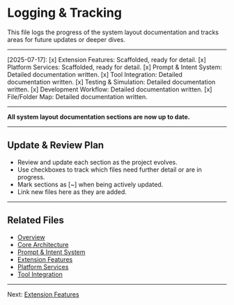 # Logging & Tracking

This file logs the progress of the system layout documentation and tracks areas for future updates or deeper dives.

---

[2025-07-17]: 
[x] Extension Features: Scaffolded, ready for detail.
[x] Platform Services: Scaffolded, ready for detail.
[x] Prompt & Intent System: Detailed documentation written.
[x] Tool Integration: Detailed documentation written.
[x] Testing & Simulation: Detailed documentation written.
[x] Development Workflow: Detailed documentation written.
[x] File/Folder Map: Detailed documentation written.

---

**All system layout documentation sections are now up to date.**

---

## Update & Review Plan
- Review and update each section as the project evolves.
- Use checkboxes to track which files need further detail or are in progress.
- Mark sections as [~] when being actively updated.
- Link new files here as they are added.

---

## Related Files
- [Overview](./overview.md)
- [Core Architecture](./core-architecture.md)
- [Prompt & Intent System](./prompt-intent-system.md)
- [Extension Features](./extension-features.md)
- [Platform Services](./platform-services.md)
- [Tool Integration](./tool-integration.md)

---

Next: [Extension Features](./extension-features.md)
